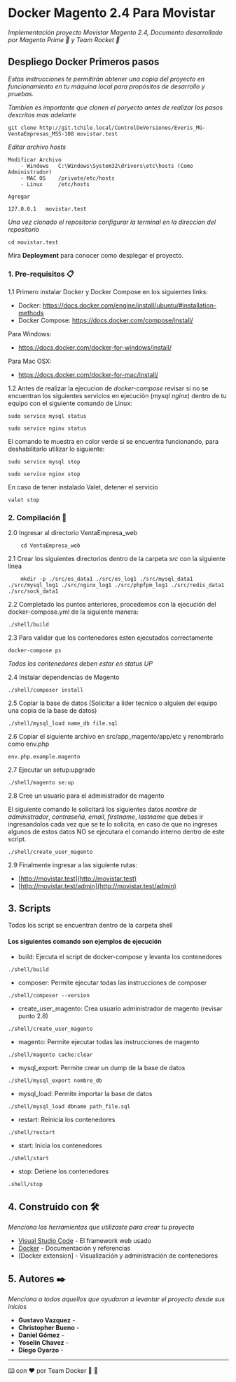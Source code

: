 # Docker Magento 2.4 Para Movistar

_Implementación proyecto Movistar Magento 2.4, Documento desarrollado por Magento Prime 🤖  y Team Rocket 🚀_

## Despliego Docker Primeros pasos

_Estas instrucciones te permitirán obtener una copia del proyecto en funcionamiento en tu máquina local para propósitos de desarrollo y pruebas._

_Tambien es importante que clonen el poryecto antes de realizar los pasos descritos mas adelante_

```
git clone http://git.tchile.local/ControlDeVersiones/Everis_MG-VentaEmpresas_MSS-108 movistar.test
```

_Editar archivo hosts_

```
Modificar Archivo
    - Windows   C:\Windows\System32\drivers\etc\hosts (Como Administrador)
    - MAC OS 	/private/etc/hosts
    - Linux     /etc/hosts

Agregar 

127.0.0.1   movistar.test
```


_Una vez clonado el repositorio configurar la terminal en la direccion del repositorio_

```
cd movistar.test
```


Mira **Deployment** para conocer como desplegar el proyecto.


### 1. Pre-requisitos 📋

1.1 Primero instalar Docker y Docker Compose en los siguientes links:

* Docker:  https://docs.docker.com/engine/install/ubuntu/#installation-methods
* Docker Compose: https://docs.docker.com/compose/install/

Para Windows:

* https://docs.docker.com/docker-for-windows/install/

Para Mac OSX:

* https://docs.docker.com/docker-for-mac/install/


1.2 Antes de realizar la ejecucion de _docker-compose_ revisar si no se encuentran los siguientes servicios en ejecución (_mysql_ _nginx_) dentro de tu equipo con el siguiente comando de Linux:

```
sudo service mysql status

sudo service nginx status
```

El comando te muestra en color verde si se encuentra funcionando, para deshabilitarlo utilizar lo siguiente:

```
sudo service mysql stop

sudo service nginx stop
```

En caso de tener instalado Valet, detener el servicio

```
valet stop
```

### 2. Compilación 🔧
2.0 Ingresar al directorio VentaEmpresa_web 
```
    cd VentaEmpresa_web
```
2.1 Crear los siguientes directorios dentro de la carpeta _src_ con la siguiente linea

```
    mkdir -p ./src/es_data1 ./src/es_log1 ./src/mysql_data1 ./src/mysql_log1 ./src/nginx_log1 ./src/phpfpm_log1 ./src/redis_data1 ./src/sock_data1
```
2.2 Completado los puntos anteriores, procedemos con la ejecución del docker-compose.yml de la siguiente manera:
    

```
./shell/build
```

2.3 Para validar que los contenedores esten ejecutados correctamente 

```
docker-compose ps
```
_Todos los contenedores deben estar en status UP_ 

2.4 Instalar dependencias de Magento

```
./shell/composer install
```

2.5 Copiar la base de datos (Solicitar a lider tecnico o alguien del equipo una copia de la base de datos)

```
./shell/mysql_load name_db file.sql
```

2.6 Copiar el siguiente archivo en src/app_magento/app/etc y renombrarlo como env.php

```
env.php.example.magento
```

2.7 Ejecutar un setup:upgrade

```
./shell/magento se:up
```

2.8 Cree un usuario para el administrador de magento

El siguiente comando le solicitará los siguientes datos _nombre de administrador_, _contraseña_, _email_, _firstname_, _lastname_ que debes ir ingresandolos cada vez que se te lo solicita, en caso de que no ingreses algunos de estos datos NO se ejecutara el comando interno dentro de este script.

```
./shell/create_user_magento
```

2.9 Finalmente ingresar a las siguiente rutas:

* [http://movistar.test](http://movistar.test)
* [http://movistar.test/admin](http://movistar.test/admin)

## 3. Scripts

Todos los script se encuentran dentro de la carpeta shell
#### Los siguientes comando son ejemplos de ejecución

* build: Ejecuta el script de docker-compose y levanta los contenedores

```
./shell/build
```
* composer: Permite ejecutar todas las instrucciones de composer

```
./shell/composer --version
```
* create_user_magento: Crea usuario administrador de magento (revisar punto 2.8)

```
./shell/create_user_magento 
```
* magento: Permite ejecutar todas las instrucciones de magento

```
./shell/magento cache:clear
```
* mysql_export: Permite crear un dump de la base de datos

```
./shell/mysql_export nombre_db
```
* mysql_load: Permite importar la base de datos

```
./shell/mysql_load dbname path_file.sql
```
* restart: Reinicia los contenedores
```
./shell/restart
```
* start: Inicia los contenedores

```
./shell/start
```
* stop: Detiene los contenedores

```
.shell/stop
```
## 4. Construido con 🛠️

_Menciona las herramientas que utilizaste para crear tu proyecto_

* [Visual Studio Code](https://code.visualstudio.com/) - El framework web usado
* [Docker](https://hub.docker.com/) - Documentación y referencias
* [Docker extension] - Visualización y administración de contenedores


## 5. Autores ✒️

_Menciona a todos aquellos que ayudaron a levantar el proyecto desde sus inicios_

* **Gustavo Vazquez** - 
* **Christopher Bueno** - 
* **Daniel Gómez** -
* **Yoselin Chavez** - 
* **Diego Oyarzo** - 


---
⌨️ con ❤️ por Team Docker 🤖 🚀
